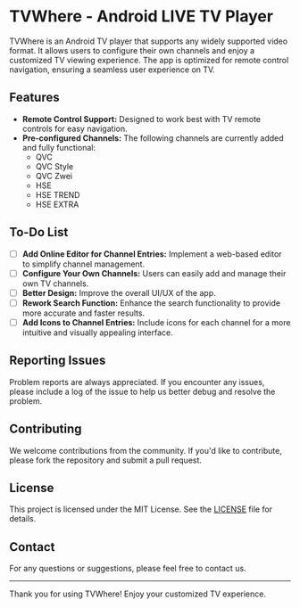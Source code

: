 # TVWhere - Android LIVE TV Player

TVWhere is an Android TV player that supports any widely supported video format. It allows users to configure their own channels and enjoy a customized TV viewing experience. The app is optimized for remote control navigation, ensuring a seamless user experience on TV.

## Features

- **Remote Control Support:** Designed to work best with TV remote controls for easy navigation.
- **Pre-configured Channels:** The following channels are currently added and fully functional:
  - QVC
  - QVC Style
  - QVC Zwei
  - HSE
  - HSE TREND
  - HSE EXTRA

## To-Do List

- [ ] **Add Online Editor for Channel Entries:** Implement a web-based editor to simplify channel management.
- [ ] **Configure Your Own Channels:** Users can easily add and manage their own TV channels.
- [ ] **Better Design:** Improve the overall UI/UX of the app.
- [ ] **Rework Search Function:** Enhance the search functionality to provide more accurate and faster results.
- [ ] **Add Icons to Channel Entries:** Include icons for each channel for a more intuitive and visually appealing interface.

## Reporting Issues

Problem reports are always appreciated. If you encounter any issues, please include a log of the issue to help us better debug and resolve the problem.

## Contributing

We welcome contributions from the community. If you'd like to contribute, please fork the repository and submit a pull request.

## License

This project is licensed under the MIT License. See the [LICENSE](LICENSE) file for details.

## Contact

For any questions or suggestions, please feel free to contact us.

---

Thank you for using TVWhere! Enjoy your customized TV experience.
